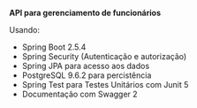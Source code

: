 <b>API para gerenciamento de funcionários</b>

Usando:

<ul>
  <li>Spring Boot 2.5.4</li>
  <li>Spring Security (Autenticação e autorização)</li>
  <li>Spring JPA para acesso aos dados</li>
  <li>PostgreSQL 9.6.2 para percistência</li>
  <li>Spring Test para Testes Unitários com Junit 5</li>
  <li>Documentação com Swagger 2</li>
</ul>
